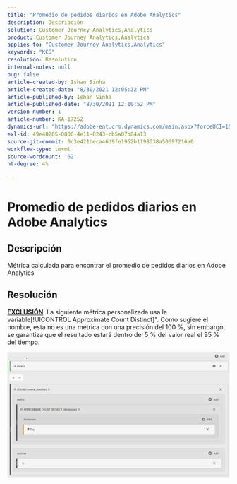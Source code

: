 ```yaml
---
title: "Promedio de pedidos diarios en Adobe Analytics"
description: Descripción
solution: Customer Journey Analytics,Analytics
product: Customer Journey Analytics,Analytics
applies-to: "Customer Journey Analytics,Analytics"
keywords: "KCS"
resolution: Resolution
internal-notes: null
bug: false
article-created-by: Ishan Sinha
article-created-date: "8/30/2021 12:05:32 PM"
article-published-by: Ishan Sinha
article-published-date: "8/30/2021 12:10:52 PM"
version-number: 1
article-number: KA-17252
dynamics-url: "https://adobe-ent.crm.dynamics.com/main.aspx?forceUCI=1&pagetype=entityrecord&etn=knowledgearticle&id=f9396d8d-8a09-ec11-b6e6-00224808d564"
exl-id: 49e40265-0806-4e11-8243-cb5a07b84a13
source-git-commit: 0c3e421beca46d9fe1952b1f98538a50697216a0
workflow-type: tm+mt
source-wordcount: '62'
ht-degree: 4%

---
```


# Promedio de pedidos diarios en Adobe Analytics

## Descripción


Métrica calculada para encontrar el promedio de pedidos diarios en Adobe Analytics




## Resolución


<u><b>EXCLUSIÓN</b></u>: La siguiente métrica personalizada usa la variable[!UICONTROL Approximate Count Distinct]&quot;. Como sugiere el nombre, esta no es una métrica con una precisión del 100 %, sin embargo, se garantiza que el resultado estará dentro del 5 % del valor real el 95 % del tiempo.

![](assets/9d67ac27-8b09-ec11-b6e6-00224808d564.png)
